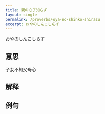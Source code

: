 ```yaml
---
title: 親の心子知らず
layout: single
permalink: /proverbs/oya-no-shinko-shirazu
excerpt: おやのしんこしらず
---
```


おやのしんこしらず

## 意思

子女不知父母心

## 解释

## 例句

